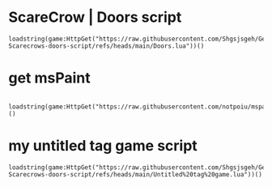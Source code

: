 # ScareCrow | Doors script

    loadstring(game:HttpGet("https://raw.githubusercontent.com/Shgsjsgeh/Get-Scarecrows-doors-script/refs/heads/main/Doors.lua"))()
 # get msPaint

     loadstring(game:HttpGet("https://raw.githubusercontent.com/notpoiu/mspaint/main/main.lua"))()
# my untitled tag game script

    loadstring(game:HttpGet("https://raw.githubusercontent.com/Shgsjsgeh/Get-Scarecrows-doors-script/refs/heads/main/Untitled%20tag%20game.lua"))()
